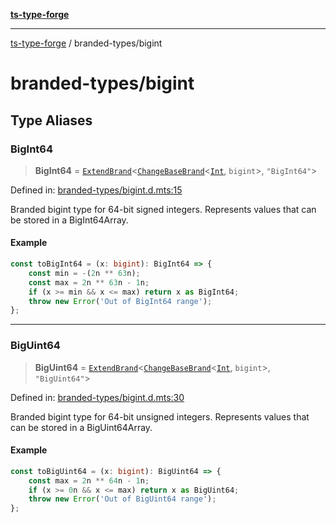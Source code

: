 [**ts-type-forge**](../README.md)

---

[ts-type-forge](../README.md) / branded-types/bigint

# branded-types/bigint

## Type Aliases

### BigInt64

> **BigInt64** = [`ExtendBrand`](brand/README.md#extendbrand)\<[`ChangeBaseBrand`](brand/README.md#changebasebrand)\<[`Int`](int.md#int), `bigint`\>, `"BigInt64"`\>

Defined in: [branded-types/bigint.d.mts:15](https://github.com/noshiro-pf/ts-type-forge/blob/main/src/branded-types/bigint.d.mts#L15)

Branded bigint type for 64-bit signed integers.
Represents values that can be stored in a BigInt64Array.

#### Example

```ts
const toBigInt64 = (x: bigint): BigInt64 => {
    const min = -(2n ** 63n);
    const max = 2n ** 63n - 1n;
    if (x >= min && x <= max) return x as BigInt64;
    throw new Error('Out of BigInt64 range');
};
```

---

### BigUint64

> **BigUint64** = [`ExtendBrand`](brand/README.md#extendbrand)\<[`ChangeBaseBrand`](brand/README.md#changebasebrand)\<[`Int`](int.md#int), `bigint`\>, `"BigUint64"`\>

Defined in: [branded-types/bigint.d.mts:30](https://github.com/noshiro-pf/ts-type-forge/blob/main/src/branded-types/bigint.d.mts#L30)

Branded bigint type for 64-bit unsigned integers.
Represents values that can be stored in a BigUint64Array.

#### Example

```ts
const toBigUint64 = (x: bigint): BigUint64 => {
    const max = 2n ** 64n - 1n;
    if (x >= 0n && x <= max) return x as BigUint64;
    throw new Error('Out of BigUint64 range');
};
```
